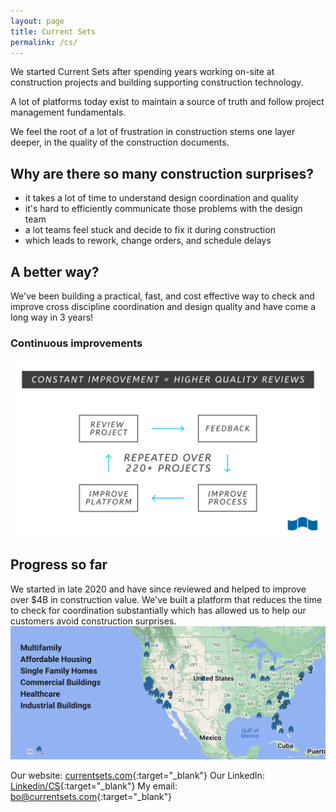 ```yaml
---
layout: page
title: Current Sets
permalink: /cs/
---
```

We started Current Sets after spending years working on-site at construction projects and building supporting construction technology.

A lot of platforms today exist to maintain a source of truth and follow project management fundamentals.

We feel the root of a lot of frustration in construction stems one layer deeper, in the quality of the construction documents.

## Why are there so many construction surprises?
- it takes a lot of time to understand design coordination and quality
- it's hard to efficiently communicate those problems with the design team
- a lot teams feel stuck and decide to fix it during construction
- which leads to rework, change orders, and schedule delays

## A better way?
We've been building a practical, fast, and cost effective way to check and improve cross discipline coordination and design quality and have come a long way in 3 years!

### Continuous improvements
![Improvement](/img/improvement.png)

## Progress so far
We started in late 2020 and have since reviewed and helped to improve over $4B in construction value. We've built a platform that reduces the time to check for coordination substantially which has allowed us to help our customers avoid construction surprises.
![Map](/img/map.png)

Our website: [currentsets.com](https://currentsets.com/){:target="_blank"}
Our LinkedIn: [Linkedin/CS](https://www.linkedin.com/company/currentsets/){:target="_blank"}
My email: [bo@currentsets.com](mailto:bo@currentsets.com){:target="_blank"}
